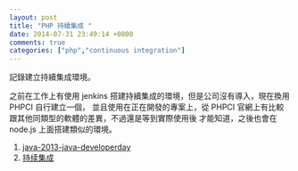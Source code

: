 ```yaml
---
layout: post
title: "PHP 持續集成 "
date: 2014-07-31 23:49:14 +0800
comments: true
categories: ["php","continuous integration"]
---
```


記錄建立持續集成環境。

<!-- more -->

之前在工作上有使用 jenkins 搭建持續集成的環境，但是公司沒有導入，現在換用 PHPCI 自行建立一個，
並且使用在正在開發的專案上，從 PHPCI 官網上有比較跟其他同類型的軟體的差異，不過還是等到實際使用後
才能知道，之後也會在 node.js 上面搭建類似的環境。

1. [java-2013-java-developerday]
2. [持续集成]

[java-2013-java-developerday]:http://www.slideshare.net/baterme/java-2013-java-developerday
[持续集成]:http://book.douban.com/subject/2580604/